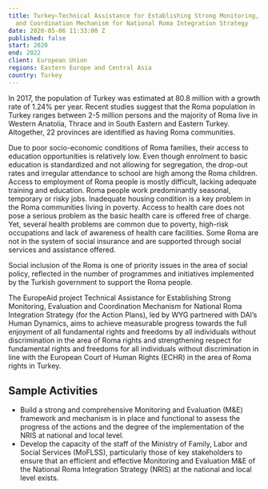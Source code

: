 ```yaml
---
title: Turkey—Technical Assistance for Establishing Strong Monitoring, Evaluation
  and Coordination Mechanism for National Roma Integration Strategy
date: 2020-05-06 11:33:00 Z
published: false
start: 2020
end: 2022
client: European Union
regions: Eastern Europe and Central Asia
country: Turkey
---
```


In 2017, the population of Turkey was estimated at 80.8 million with a growth rate of 1.24% per year. Recent studies suggest that the Roma population in Turkey ranges between 2-5 million persons and the majority of Roma live in Western Anatolia, Thrace and in South Eastern and Eastern Turkey. Altogether, 22 provinces are identified as having Roma communities.

Due to poor socio-economic conditions of Roma families, their access to education opportunities is relatively low. Even though enrolment to basic education is standardized and not allowing for segregation, the drop-out rates and irregular attendance to school are high among the Roma children. Access to employment of Roma people is mostly difficult, lacking adequate training and education. Roma people work predominantly seasonal, temporary or risky jobs. Inadequate housing condition is a key problem in the Roma communities living in poverty. Access to health care does not pose a serious problem as the basic health care is offered free of charge. Yet, several health problems are common
due to poverty, high-risk occupations and lack of awareness of health care facilities. Some Roma are not in the system of social insurance and are supported through social services and assistance offered.

Social inclusion of the Roma is one of priority issues in the area of social policy, reflected in the number of programmes and initiatives implemented by the Turkish government to support the Roma people. 

The EuropeAid project Technical Assistance for Establishing Strong Monitoring, Evaluation and Coordination Mechanism for National Roma Integration Strategy (for the Action Plans), led by WYG partnered with DAI’s Human Dynamics, aims to achieve measurable progress towards the full enjoyment of all fundamental rights and freedoms by all individuals without discrimination in the area of Roma rights and strengthening respect for fundamental rights and freedoms for all individuals without discrimination in line with the European Court of Human Rights (ECHR) in the area of Roma rights in Turkey.

## Sample Activities

* Build a strong and comprehensive Monitoring and Evaluation (M&E) framework and mechanism is in place and functional to assess the progress of the actions and the degree of the implementation of the NRIS at national and local level.
* Develop the capacity of the staff of the Ministry of Family, Labor and Social Services (MoFLSS), particularly those of key stakeholders to ensure that an efficient and effective Monitoring and Evaluation M&E of the National Roma Integration Strategy (NRIS) at the national and local level exists.
